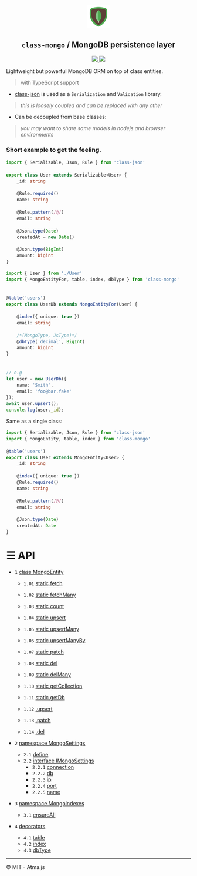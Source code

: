 <p align='center'>
    <img src='assets/logo.png'/>
</p>

<h2 align="center"> <code>class-mongo</code> / MongoDB persistence layer</h2>

<p align="center">
    <a href='https://travis-ci.com/atmajs/class-mongo' target='_blank'>
        <img src='https://travis-ci.com/atmajs/class-mongo.png?branch=master' />
    </a>
    <a href='http://badge.fury.io/js/class-mongo' target='_blank'>
        <img src='https://badge.fury.io/js/class-mongo.svg' />
    </a>
</p>

Lightweight but powerful MongoDB ORM on top of class entities.

> with TypeScript support


* [class-json](https://github.com/tenbits/class-json) is used as a `Serialization` and `Validation` library.
> _this is loosely coupled and can be replaced with any other_

* Can be decoupled from base classes:
> _you may want to share same models in nodejs and browser environments_


### Short example to get the feeling.

```ts
import { Serializable, Json, Rule } from 'class-json'

export class User extends Serializable<User> {
    _id: string

    @Rule.required()
    name: string

    @Rule.pattern(/@/)
    email: string

    @Json.type(Date)
    createdAt = new Date()

    @Json.type(BigInt)
    amount: bigint
}
```

```ts
import { User } from './User'
import { MongoEntityFor, table, index, dbType } from 'class-mongo'


@table('users')
export class UserDb extends MongoEntityFor(User) {

    @index({ unique: true })
    email: string

    /*(MongoType, JsType)*/
    @dbType('decimal', BigInt)
    amount: bigint
}


// e.g
let user = new UserDb({
    name: 'Smith',
    email: 'foo@bar.fake'
});
await user.upsert();
console.log(user._id);
```

Same as a single class:

```ts
import { Serializable, Json, Rule } from 'class-json'
import { MongoEntity, table, index } from 'class-mongo'

@table('users')
export class User extends MongoEntity<User> {
    _id: string

    @index({ unique: true })
    @Rule.required()
    name: string

    @Rule.pattern(/@/)
    email: string

    @Json.type(Date)
    createdAt: Date
}
```

# &#9776; API

- `1` [class MongoEntity](#1-mongoentity)
	- `1.01` [static fetch](#101-static-fetch)
	- `1.02` [static fetchMany](#102-static-fetchmany)
    - `1.03` [static count](#103-static-count)
    - `1.04` [static upsert](#104-static-upsert)
    - `1.05` [static upsertMany](#105-static-upsertmany)
    - `1.06` [static upsertManyBy](#105-static-upsertmanyby)
    - `1.07` [static patch](#106-static-patch)
    - `1.08` [static del](#107-static-del)
    - `1.09` [static delMany](#108-static-delmany)

    - `1.10` [static getCollection](#109-getcollection)
    - `1.11` [static getDb](#110-static-getdb)

    - `1.12` [.upsert](#111-upsert)
    - `1.13` [.patch](#112-patch)
    - `1.14` [.del](#113-del)


- `2` [namespace MongoSettings](#2-namespace-mongosettings)
    - `2.1` [define](#21-define)
    - `2.2` [interface IMongoSettings](#22-interface-imongosettings)
        - `2.2.1` [connection](#221-connection)
        - `2.2.2` [db](#222-db)
        - `2.2.3` [ip](#223-ip)
        - `2.2.4` [port](#224-port)
        - `2.2.5` [name](#225-name)

- `3` [namespace MongoIndexes](#3-namespace-mongoindexes)
    - `3.1` [ensureAll](#31-ensureall)

- `4` [decorators](#4-decorators)
    - `4.1` [table](#41-table)
    - `4.2` [index](#42-index)
    - `4.3` [dbType](#43-dbtype)

----

:copyright: MIT - Atma.js

